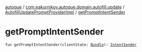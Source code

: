 [autoque](../../index.md) / [com.eakurnikov.autoque.domain.autofill.update](../index.md) / [AutofillUpdatePromptProviderImpl](index.md) / [getPromptIntentSender](./get-prompt-intent-sender.md)

# getPromptIntentSender

`fun getPromptIntentSender(clientState: `[`Bundle`](https://developer.android.com/reference/android/os/Bundle.html)`): `[`IntentSender`](https://developer.android.com/reference/android/content/IntentSender.html)